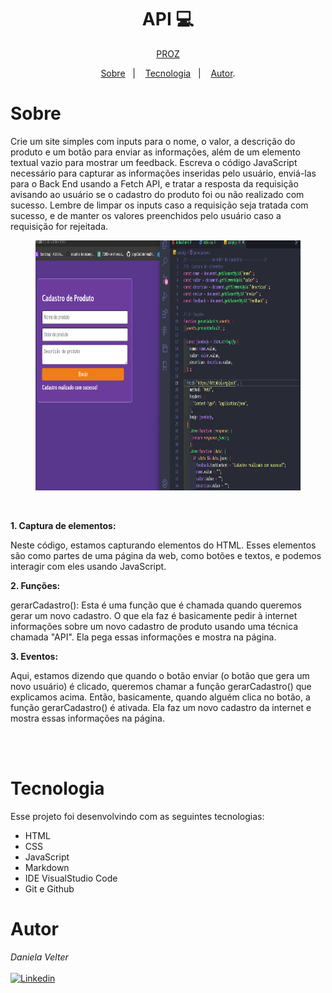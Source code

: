 <h1 align="center"> API 💻 </h1>

<p align="center"> <a href="https://prozeducacao.com.br/unidade/unidade-curitiba/" target="_blank">PROZ</a> </p>

<p align="center">
<a href="#sobre">Sobre</a>&nbsp;&nbsp;&nbsp|&nbsp;&nbsp;&nbsp;
<a href="#tecnologia">Tecnologia</a>&nbsp;&nbsp;&nbsp|&nbsp;&nbsp;&nbsp;
<a href="#autor">Autor</a>.</p>

# Sobre

 <p> Crie um site simples com inputs para o nome, o valor, a descrição do produto e um botão para enviar as informações, além de um elemento textual vazio para mostrar um feedback. Escreva o código JavaScript necessário para capturar as informações inseridas pelo usuário, enviá-las para o Back End usando a Fetch API, e tratar a resposta da requisição avisando ao usuário se o cadastro do produto foi ou não realizado com sucesso. Lembre de limpar os inputs caso a requisição seja tratada com sucesso, e de manter os valores preenchidos pelo usuário caso a requisição for rejeitada.
     </p>
<section align="center" >
  <figure >
<img src="imgAPI.png" height="400" width="600">
  </figure>
  
</section>

<br>

 <p> <strong> 1. Captura de elementos: </strong>

Neste código, estamos capturando elementos do HTML. Esses elementos são como partes de uma página da web, como botões e textos, e podemos interagir com eles usando JavaScript.

<strong>2. Funções:</strong>

gerarCadastro(): Esta é uma função que é chamada quando queremos gerar um novo cadastro. O que ela faz é basicamente pedir à internet informações sobre um novo cadastro de produto usando uma técnica chamada "API". Ela pega essas informações e mostra na página.

<strong> 3. Eventos:</strong>

Aqui, estamos dizendo que quando o botão enviar (o botão que gera um novo usuário) é clicado, queremos chamar a função gerarCadastro() que explicamos acima.
Então, basicamente, quando alguém clica no botão, a função gerarCadastro() é ativada. Ela faz um novo cadastro da internet e mostra essas informações na página.

</p>

<br>

<br>

# Tecnologia

Esse projeto foi desenvolvindo com as seguintes tecnologias:

- HTML
- CSS
- JavaScript
- Markdown
- IDE VisualStudio Code
- Git e Github

# Autor

_Daniela Velter_
<br>
<br>
[![Linkedin](https://img.shields.io/badge/DANIELA-0077B5?style=for-the-badge&logo=linkedin&logoColor=white)](https://www.linkedin.com/in/daniela-velter-231485f/)
